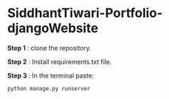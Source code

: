# SiddhantTiwari-Portfolio-djangoWebsite

**Step 1** : clone the repository.

**Step 2** : Install requirements.txt file.

**Step 3** : In the terminal paste:
```
python manage.py runserver
```

